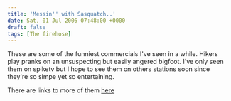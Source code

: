 ```yaml
---
title: 'Messin'' with Sasquatch..'
date: Sat, 01 Jul 2006 07:48:00 +0000
draft: false
tags: [The firehose]
---
```


These are some of the funniest commercials I've seen in a while. Hikers play pranks on an unsuspecting but easily angered bigfoot. I've only seen them on spiketv but I hope to see them on others stations soon since they're so simpe yet so entertaining.  
  
  
There are links to more of them [here](http://www.messinwithsasquatch.com/)